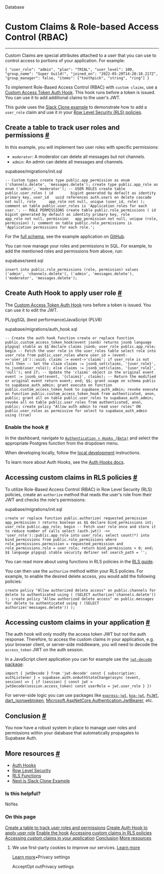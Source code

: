Database

# Custom Claims & Role-based Access Control (RBAC)

* * *

Custom Claims are special attributes attached to a user that you can use to control access to portions of your application. For example:

`
{
"user_role": "admin",
"plan": "TRIAL",
"user_level": 100,
"group_name": "Super Guild!",
"joined_on": "2022-05-20T14:28:18.217Z",
"group_manager": false,
"items": ["toothpick", "string", "ring"]
}
`

To implement Role-Based Access Control (RBAC) with `custom claims`, use a [Custom Access Token Auth Hook](https://supabase.com/docs/guides/auth/auth-hooks#hook-custom-access-token). This hook runs before a token is issued. You can use it to add additional claims to the user's JWT.

This guide uses the [Slack Clone example](https://github.com/supabase/supabase/tree/master/examples/slack-clone/nextjs-slack-clone) to demonstrate how to add a `user_role` claim and use it in your [Row Level Security (RLS) policies](https://supabase.com/docs/guides/database/postgres/row-level-security).

## Create a table to track user roles and permissions [\#](https://supabase.com/docs/guides/database/postgres/custom-claims-and-role-based-access-control-rbac\#create-a-table-to-track-user-roles-and-permissions)

In this example, you will implement two user roles with specific permissions:

- `moderator`: A moderator can delete all messages but not channels.
- `admin`: An admin can delete all messages and channels.

supabase/migrations/init.sql

`
-- Custom types
create type public.app_permission as enum ('channels.delete', 'messages.delete');
create type public.app_role as enum ('admin', 'moderator');
-- USER ROLES
create table public.user_roles (
id        bigint generated by default as identity primary key,
user_id   uuid references auth.users on delete cascade not null,
role      app_role not null,
unique (user_id, role)
);
comment on table public.user_roles is 'Application roles for each user.';
-- ROLE PERMISSIONS
create table public.role_permissions (
id           bigint generated by default as identity primary key,
role         app_role not null,
permission   app_permission not null,
unique (role, permission)
);
comment on table public.role_permissions is 'Application permissions for each role.';
`

For the [full schema](https://github.com/supabase/supabase/blob/master/examples/slack-clone/nextjs-slack-clone/README.md), see the example application on [GitHub](https://github.com/supabase/supabase/tree/master/examples/slack-clone/nextjs-slack-clone).

You can now manage your roles and permissions in SQL. For example, to add the mentioned roles and permissions from above, run:

supabase/seed.sql

`
insert into public.role_permissions (role, permission)
values
('admin', 'channels.delete'),
('admin', 'messages.delete'),
('moderator', 'messages.delete');
`

## Create Auth Hook to apply user role [\#](https://supabase.com/docs/guides/database/postgres/custom-claims-and-role-based-access-control-rbac\#create-auth-hook-to-apply-user-role)

The [Custom Access Token Auth Hook](https://supabase.com/docs/guides/auth/auth-hooks#hook-custom-access-token) runs before a token is issued. You can use it to edit the JWT.

PL/pgSQL (best performance)JavaScript (PLV8)

supabase/migrations/auth\_hook.sql

`
-- Create the auth hook function
create or replace function public.custom_access_token_hook(event jsonb)
returns jsonb
language plpgsql
stable
as $$
declare
    claims jsonb;
    user_role public.app_role;
begin
    -- Fetch the user role in the user_roles table
    select role into user_role from public.user_roles where user_id = (event->>'user_id')::uuid;
    claims := event->'claims';
    if user_role is not null then
      -- Set the claim
      claims := jsonb_set(claims, '{user_role}', to_jsonb(user_role));
    else
      claims := jsonb_set(claims, '{user_role}', 'null');
    end if;
    -- Update the 'claims' object in the original event
    event := jsonb_set(event, '{claims}', claims);
    -- Return the modified or original event
    return event;
end;
$$;
grant usage on schema public to supabase_auth_admin;
grant execute
on function public.custom_access_token_hook
to supabase_auth_admin;
revoke execute
on function public.custom_access_token_hook
from authenticated, anon, public;
grant all
on table public.user_roles
to supabase_auth_admin;
revoke all
on table public.user_roles
from authenticated, anon, public;
create policy "Allow auth admin to read user roles" ON public.user_roles
as permissive for select
to supabase_auth_admin
using (true)
`

### Enable the hook [\#](https://supabase.com/docs/guides/database/postgres/custom-claims-and-role-based-access-control-rbac\#enable-the-hook)

In the dashboard, navigate to [`Authentication > Hooks (Beta)`](https://supabase.com/dashboard/project/_/auth/hooks) and select the appropriate Postgres function from the dropdown menu.

When developing locally, follow the [local development](https://supabase.com/docs/guides/auth/auth-hooks#local-development) instructions.

To learn more about Auth Hooks, see the [Auth Hooks docs](https://supabase.com/docs/guides/auth/auth-hooks).

## Accessing custom claims in RLS policies [\#](https://supabase.com/docs/guides/database/postgres/custom-claims-and-role-based-access-control-rbac\#accessing-custom-claims-in-rls-policies)

To utilize Role-Based Access Control (RBAC) in Row Level Security (RLS) policies, create an `authorize` method that reads the user's role from their JWT and checks the role's permissions:

supabase/migrations/init.sql

`
create or replace function public.authorize(
requested_permission app_permission
)
returns boolean as $$
declare
bind_permissions int;
user_role public.app_role;
begin
  -- Fetch user role once and store it to reduce number of calls
select (auth.jwt() ->> 'user_role')::public.app_role into user_role;
select count(*)
into bind_permissions
from public.role_permissions
where role_permissions.permission = requested_permission
    and role_permissions.role = user_role;
return bind_permissions > 0;
end;
$$ language plpgsql stable security definer set search_path = '';
`

You can read more about using functions in RLS policies in the [RLS guide](https://supabase.com/docs/guides/database/postgres/row-level-security#using-functions).

You can then use the `authorize` method within your RLS policies. For example, to enable the desired delete access, you would add the following policies:

`
create policy "Allow authorized delete access" on public.channels for delete to authenticated using ( (SELECT authorize('channels.delete')) );
create policy "Allow authorized delete access" on public.messages for delete to authenticated using ( (SELECT authorize('messages.delete')) );
`

## Accessing custom claims in your application [\#](https://supabase.com/docs/guides/database/postgres/custom-claims-and-role-based-access-control-rbac\#accessing-custom-claims-in-your-application)

The auth hook will only modify the access token JWT but not the auth response. Therefore, to access the custom claims in your application, e.g. your browser client, or server-side middleware, you will need to decode the `access_token` JWT on the auth session.

In a JavaScript client application you can for example use the [`jwt-decode` package](https://www.npmjs.com/package/jwt-decode):

`
import { jwtDecode } from 'jwt-decode'
const { subscription: authListener } = supabase.auth.onAuthStateChange(async (event, session) => {
if (session) {
    const jwt = jwtDecode(session.access_token)
    const userRole = jwt.user_role
}
})
`

For server-side logic you can use packages like [`express-jwt`](https://github.com/auth0/express-jwt), [`koa-jwt`](https://github.com/stiang/koa-jwt), [`PyJWT`](https://github.com/jpadilla/pyjwt), [dart\_jsonwebtoken](https://pub.dev/packages/dart_jsonwebtoken), [Microsoft.AspNetCore.Authentication.JwtBearer](https://www.nuget.org/packages/Microsoft.AspNetCore.Authentication.JwtBearer), etc.

## Conclusion [\#](https://supabase.com/docs/guides/database/postgres/custom-claims-and-role-based-access-control-rbac\#conclusion)

You now have a robust system in place to manage user roles and permissions within your database that automatically propagates to Supabase Auth.

## More resources [\#](https://supabase.com/docs/guides/database/postgres/custom-claims-and-role-based-access-control-rbac\#more-resources)

- [Auth Hooks](https://supabase.com/docs/guides/auth/auth-hooks)
- [Row Level Security](https://supabase.com/docs/guides/database/postgres/row-level-security)
- [RLS Functions](https://supabase.com/docs/guides/database/postgres/row-level-security#using-functions)
- [Next.js Slack Clone Example](https://github.com/supabase/supabase/tree/master/examples/slack-clone/nextjs-slack-clone)

### Is this helpful?

NoYes

### On this page

[Create a table to track user roles and permissions](https://supabase.com/docs/guides/database/postgres/custom-claims-and-role-based-access-control-rbac#create-a-table-to-track-user-roles-and-permissions) [Create Auth Hook to apply user role](https://supabase.com/docs/guides/database/postgres/custom-claims-and-role-based-access-control-rbac#create-auth-hook-to-apply-user-role) [Enable the hook](https://supabase.com/docs/guides/database/postgres/custom-claims-and-role-based-access-control-rbac#enable-the-hook) [Accessing custom claims in RLS policies](https://supabase.com/docs/guides/database/postgres/custom-claims-and-role-based-access-control-rbac#accessing-custom-claims-in-rls-policies) [Accessing custom claims in your application](https://supabase.com/docs/guides/database/postgres/custom-claims-and-role-based-access-control-rbac#accessing-custom-claims-in-your-application) [Conclusion](https://supabase.com/docs/guides/database/postgres/custom-claims-and-role-based-access-control-rbac#conclusion) [More resources](https://supabase.com/docs/guides/database/postgres/custom-claims-and-role-based-access-control-rbac#more-resources)

1. We use first-party cookies to improve our services. [Learn more](https://supabase.com/privacy#8-cookies-and-similar-technologies-used-on-our-european-services)



   [Learn more](https://supabase.com/privacy#8-cookies-and-similar-technologies-used-on-our-european-services)•Privacy settings





   AcceptOpt outPrivacy settings